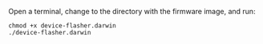 Open a terminal, change to the directory with the firmware image, and run:

```shell
chmod +x device-flasher.darwin
./device-flasher.darwin
```

